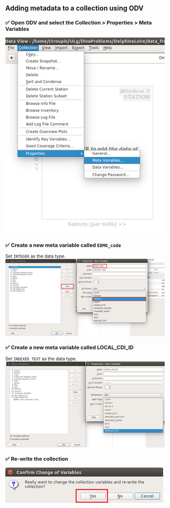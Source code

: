 ## Adding metadata to a collection using ODV

### ✅ Open ODV and select the Collection > Properties > Meta Variables
![Edit collection properties](./figures/ODV_metadata01.png "Open ODV software")

### ✅ Create a new meta variable called `EDMO_code`
Set `INTEGER` as the data type.
![New meta variable](./figures/ODV_metadata02.png "New meta variable")

### ✅ Create a new meta variable called LOCAL_CDI_ID
Set `INDEXED_TEXT` as the data type. 
![New meta variable](./figures/ODV_metadata03.png "New meta variable")

### ✅ Re-write the collection
![Re-write](./figures/ODV_metadata04.png "Re-write")
